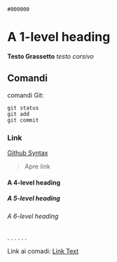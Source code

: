 `#000000`
# A 1-level heading

**Testo Grassetto**
*testo corsivo*

## Comandi
comandi Git:
```
git status
git add
git commit
```

### Link

[Github Syntax](https://docs.github.com/en/get-started/writing-on-github/getting-started-with-writing-and-formatting-on-github/basic-writing-and-formatting-syntax)
> Apre link

#### A 4-level heading

##### A 5-level heading

###### A 6-level heading







.
.
.
.
.
.




Link ai comadi: [Link Text](#Comandi)


